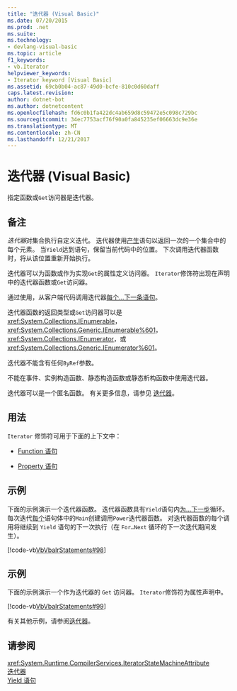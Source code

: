 ```yaml
---
title: "迭代器 (Visual Basic)"
ms.date: 07/20/2015
ms.prod: .net
ms.suite: 
ms.technology:
- devlang-visual-basic
ms.topic: article
f1_keywords:
- vb.Iterator
helpviewer_keywords:
- Iterator keyword [Visual Basic]
ms.assetid: 69cb0b04-ac87-49d0-bcfe-810c0d60daff
caps.latest.revision: 
author: dotnet-bot
ms.author: dotnetcontent
ms.openlocfilehash: fd6c0b1fa422dc4ab659d8c59472e5c098c729bc
ms.sourcegitcommit: 34ec7753acf76f90a0fa845235ef06663dc9e36e
ms.translationtype: MT
ms.contentlocale: zh-CN
ms.lasthandoff: 12/21/2017
---
```

# <a name="iterator-visual-basic"></a>迭代器 (Visual Basic)
指定函数或`Get`访问器是迭代器。  
  
## <a name="remarks"></a>备注  
 *迭代器*对集合执行自定义迭代。 迭代器使用[产生](../../../visual-basic/language-reference/statements/yield-statement.md)语句以返回一次的一个集合中的每个元素。 当`Yield`达到语句，保留当前代码中的位置。 下次调用迭代器函数时，将从该位置重新开始执行。  
  
 迭代器可以为函数或作为实现`Get`的属性定义访问器。 `Iterator`修饰符出现在声明中的迭代器函数或`Get`访问器。  
  
 通过使用，从客户端代码调用迭代器[每个...下一条语句](../../../visual-basic/language-reference/statements/for-each-next-statement.md)。  
  
 迭代器函数的返回类型或`Get`访问器可以是<xref:System.Collections.IEnumerable>， <xref:System.Collections.Generic.IEnumerable%601>， <xref:System.Collections.IEnumerator>，或<xref:System.Collections.Generic.IEnumerator%601>。  
  
 迭代器不能含有任何`ByRef`参数。  
  
 不能在事件、实例构造函数、静态构造函数或静态析构函数中使用迭代器。  
  
 迭代器可以是一个匿名函数。 有关更多信息，请参见 [迭代器](../../programming-guide/concepts/iterators.md)。  
  
## <a name="usage"></a>用法  
 `Iterator` 修饰符可用于下面的上下文中：  
  
-   [Function 语句](../../../visual-basic/language-reference/statements/function-statement.md)  
  
-   [Property 语句](../../../visual-basic/language-reference/statements/property-statement.md)  
  
## <a name="example"></a>示例  
 下面的示例演示一个迭代器函数。 迭代器函数具有`Yield`语句内[为...下一步](../../../visual-basic/language-reference/statements/for-next-statement.md)循环。 每次迭代[每个](../../../visual-basic/language-reference/statements/for-each-next-statement.md)语句体中的`Main`创建调用`Power`迭代器函数。 对迭代器函数的每个调用将继续到 `Yield` 语句的下一次执行（在 `For…Next` 循环的下一次迭代期间发生）。  
  
 [!code-vb[VbVbalrStatements#98](../../../visual-basic/language-reference/error-messages/codesnippet/VisualBasic/iterator_1.vb)]  
  
## <a name="example"></a>示例  
 下面的示例演示一个作为迭代器的 `Get` 访问器。 `Iterator`修饰符为属性声明中。  
  
 [!code-vb[VbVbalrStatements#99](../../../visual-basic/language-reference/error-messages/codesnippet/VisualBasic/iterator_2.vb)]  
  
 有关其他示例，请参阅[迭代器](../../programming-guide/concepts/iterators.md)。  
  
## <a name="see-also"></a>请参阅  
 <xref:System.Runtime.CompilerServices.IteratorStateMachineAttribute>  
 [迭代器](../../programming-guide/concepts/iterators.md)  
 [Yield 语句](../../../visual-basic/language-reference/statements/yield-statement.md)

